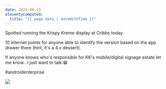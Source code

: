 ```yaml
---
date: 2023-08-13
eleventyComputed:
  title: "{{ page.date | dateWithTime }}"
---
```

Spotted running the Krispy Kreme display at Cribbs today.

10 internet points for anyone able to identify the version based on the app drawer there (hint, it's a 4.x dessert).

If anyone knows who's responsible for KK's mobile/digital signage estate let me know.. I just want to talk 😁

#androidenterprise

![](https://cdn.bayton.org/uploads/2023/08/20230812_142631.jpg)
